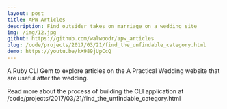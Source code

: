 ```yaml
---
layout: post
title: APW Articles
description: Find outsider takes on marriage on a wedding site 
img: /img/12.jpg
github: https://github.com/walwoodr/apw_articles
blog: /code/projects/2017/03/21/find_the_unfindable_category.html
demo: https://youtu.be/kX989jUpCcQ
---
```


A Ruby CLI Gem to explore articles on the A Practical Wedding website that are useful after the wedding.

Read more about the process of building the CLI application at /code/projects/2017/03/21/find_the_unfindable_category.html
